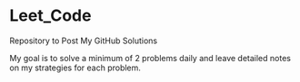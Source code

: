 # Leet_Code
Repository to Post My GitHub Solutions

My goal is to solve a minimum of 2 problems daily and leave detailed notes on my strategies for each problem.
